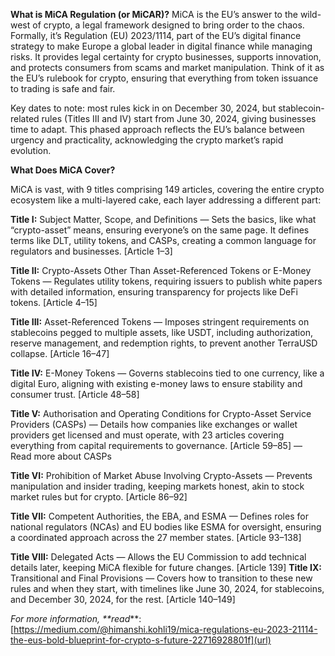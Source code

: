 **What is MiCA Regulation (or MiCAR)?**
MiCA is the EU’s answer to the wild-west of crypto, a legal framework designed to bring order to the chaos. Formally, it’s Regulation (EU) 2023/1114, part of the EU’s digital finance strategy to make Europe a global leader in digital finance while managing risks. It provides legal certainty for crypto businesses, supports innovation, and protects consumers from scams and market manipulation. Think of it as the EU’s rulebook for crypto, ensuring that everything from token issuance to trading is safe and fair.

Key dates to note: most rules kick in on December 30, 2024, but stablecoin-related rules (Titles III and IV) start from June 30, 2024, giving businesses time to adapt. This phased approach reflects the EU’s balance between urgency and practicality, acknowledging the crypto market’s rapid evolution.

**What Does MiCA Cover?**

MiCA is vast, with 9 titles comprising 149 articles, covering the entire crypto ecosystem like a multi-layered cake, each layer addressing a different part:

**Title I:** Subject Matter, Scope, and Definitions — Sets the basics, like what “crypto-asset” means, ensuring everyone’s on the same page. It defines terms like DLT, utility tokens, and CASPs, creating a common language for regulators and businesses. [Article 1–3]

**Title II:** Crypto-Assets Other Than Asset-Referenced Tokens or E-Money Tokens — Regulates utility tokens, requiring issuers to publish white papers with detailed information, ensuring transparency for projects like DeFi tokens. [Article 4–15]

**Title III:** Asset-Referenced Tokens — Imposes stringent requirements on stablecoins pegged to multiple assets, like USDT, including authorization, reserve management, and redemption rights, to prevent another TerraUSD collapse. [Article 16–47]

**Title IV:** E-Money Tokens — Governs stablecoins tied to one currency, like a digital Euro, aligning with existing e-money laws to ensure stability and consumer trust. [Article 48–58]

**Title V:** Authorisation and Operating Conditions for Crypto-Asset Service Providers (CASPs) — Details how companies like exchanges or wallet providers get licensed and must operate, with 23 articles covering everything from capital requirements to governance. [Article 59–85] — Read more about CASPs

**Title VI:** Prohibition of Market Abuse Involving Crypto-Assets — Prevents manipulation and insider trading, keeping markets honest, akin to stock market rules but for crypto. [Article 86–92]

**Title VII:** Competent Authorities, the EBA, and ESMA — Defines roles for national regulators (NCAs) and EU bodies like ESMA for oversight, ensuring a coordinated approach across the 27 member states. [Article 93–138]

**Title VIII:** Delegated Acts — Allows the EU Commission to add technical details later, keeping MiCA flexible for future changes. [Article 139]
**Title IX:** Transitional and Final Provisions — Covers how to transition to these new rules and when they start, with timelines like June 30, 2024, for stablecoins, and December 30, 2024, for the rest. [Article 140–149]


_For more information, **read_**: [https://medium.com/@himanshi.kohli19/mica-regulations-eu-2023-21114-the-eus-bold-blueprint-for-crypto-s-future-22716928801f](url)
